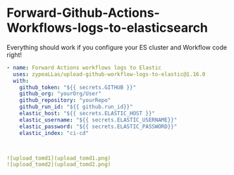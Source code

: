 # Forward-Github-Actions-Workflows-logs-to-elasticsearch


Everything should work if you configure your ES cluster and Workflow code right!


```yaml
- name: Forward Actions workflows logs to Elastic
  uses: zypeaLLas/upload-github-workflow-logs-to-elastic@1.16.0
  with:
    github_token: "${{ secrets.GITHUB }}"
    github_org: "yourOrg/User"
    github_repository: "yourRepo"
    github_run_id: "${{ github.run_id}}"
    elastic_host: "${{ secrets.ELASTIC_HOST }}"
    elastic_username: "${{ secrets.ELASTIC_USERNAME}}"
    elastic_password: "${{ secrets.ELASTIC_PASSWORD}}"
    elastic_index: "ci-cd"



![upload_tomd1](upload_tomd1.png)
![upload_tomd2](upload_tomd2.png)

